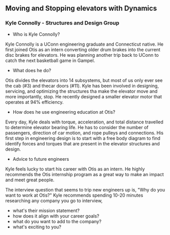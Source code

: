 ## Moving and Stopping elevators with Dynamics
### Kyle Connolly - Structures and Design Group

- Who is Kyle Connolly?
 
Kyle Connolly is a UConn engineering graduate and Connecticut native. He first
joined Otis as an intern converting older drum brakes into the current
disc brakes for elevators. He was planning another trip back to UConn to
catch the next basketball game in Gampel. 

- What does he do?

Otis divides the elevators into 14 subsystems, but most of us only ever
see the cab (#3) and thecar doors (#11). Kyle has been involved in
designing, servicing, and optimizing the structures tha  make the
elevator move and more importantly, stop. He recently designed a smaller
elevator motor that operates at 94% efficiency. 
 
- How does he use engineering education at Otis?

Every day, Kyle deals with torque, acceleration, and total distance
travelled to determine elevator bearing life. He has to consider the
number of passengers, direction of car motion, and rope pulleys and
connections. His first step in engineering design is to start with a
free body diagram to find identify forces and torques that are present
in the elevator structures and design. 

- Advice to future engineers

Kyle feels lucky to start his career with Otis as an intern. He highly
recommends the Otis internship program as a great way to make an impact
and meet great people. 

The interview question that seems to trip new engineers up is, "Why do
you want to work at Otis?" Kyle recommends spending 10-20 minutes
researching any company you go to interview, 
- what's their mission statement? 
- how does it align with your career goals? 
- what do you want to add to the company? 
- what's exciting to you?
